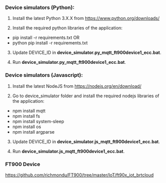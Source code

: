 ### Device simulators (Python):


1. Install the latest Python 3.X.X from https://www.python.org/downloads/

2. Install the required python libraries of the application:

- pip install -r requirements.txt OR
- python pip install -r requirements.txt

3. Update DEVICE_ID in <b>device_simulator.py_mqtt_ft900device1_ecc.bat</b>.

4. Run <b>device_simulator.py_mqtt_ft900device1_ecc.bat</b>.


### Device simulators (Javascript):

1. Install the latest NodeJS from https://nodejs.org/en/download/

2. Go to device_simulator folder and install the required nodejs libraries of the application:

- npm install mqtt
- npm install fs
- npm install system-sleep
- npm install os
- npm install argparse

3. Update DEVICE_ID in <b>device_simulator.js_mqtt_ft900device1_ecc.bat</b>.

4. Run <b>device_simulator.js_mqtt_ft900device1_ecc.bat</b>.


### FT900 Device

https://github.com/richmondu/FT900/tree/master/IoT/ft90x_iot_brtcloud

